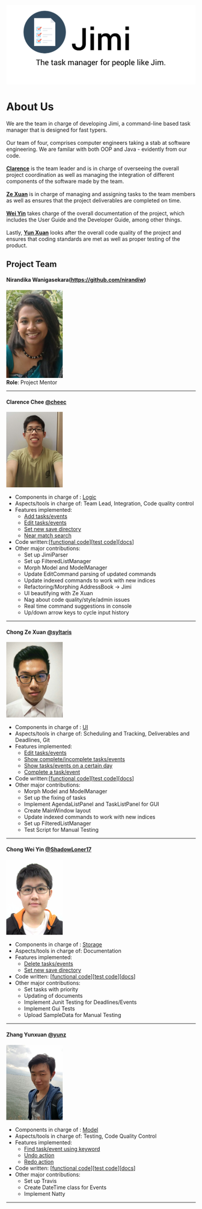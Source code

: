 <img src="images/JimiLogo.png" width="800"><br>

# About Us

We are the team in charge of developing Jimi, a command-line based task manager that is designed for fast typers. <br>
<br> Our team of four, comprises computer engineers taking a stab at software engineering. We are familar with both OOP and Java - evidently from our code. <br>
<br>[**Clarence**](#clarence) is the team leader and is in charge of overseeing the overall project coordination as well as managing the integration of different components of the software made by the team. <br>
<br>[**Ze Xuan**](#zexuan) is in charge of managing and assigning tasks to the team members as well as ensures that the project deliverables are completed on time. <br>
<br>[**Wei Yin**](#weiyin) takes charge of the overall documentation of the project, which includes the User Guide and the Developer Guide, among other things. <br>
<br>Lastly, [**Yun Xuan**](#yunxuan) looks after the overall code quality of the project and ensures that coding standards are met as well as proper testing of the product. <br>

## Project Team

#### Nirandika Wanigasekara(https://github.com/nirandiw)
<img src="images/NirandikaWanigasekara.JPG" width="150"><br>
**Role**: Project Mentor

-----

#### <a id="clarence"></a> Clarence Chee [@cheec](https://github.com/cheec)
<img src="images/ClarenceChee.jpg" width="150"><br>
* Components in charge of : [Logic](https://github.com/CS2103AUG2016-T09-C2/main/blob/master/docs/DeveloperGuide.md#logic-component)
* Aspects/tools in charge of: Team Lead, Integration, Code quality control
* Features implemented:
    * [Add tasks/events](https://github.com/CS2103AUG2016-T09-C2/main/blob/master/docs/UserGuide.md#add)
    * [Edit tasks/events](https://github.com/CS2103AUG2016-T09-C2/main/blob/master/docs/UserGuide.md#edit)
    * [Set new save directory](https://github.com/CS2103AUG2016-T09-C2/main/blob/master/docs/UserGuide.md#saveas)
    * [Near match search](https://github.com/CS2103AUG2016-T09-C2/main/blob/master/docs/UserGuide.md#find)
* Code written:[[functional code](https://github.com/CS2103AUG2016-T09-C2/main/blob/master/collated/main/A0140133B.md)][[test code](https://github.com/CS2103AUG2016-T09-C2/main/blob/master/collated/test/A0140133B.md)][[docs](https://github.com/CS2103AUG2016-T09-C2/main/blob/master/collated/docs/A0140133B.md)]
*  Other major contributions:
    * Set up JimiParser
    * Set up FilteredListManager
    * Morph Model and ModelManager
    * Update EditCommand parsing of updated commands
    * Update indexed commands to work with new indices
    * Refactoring/Morphing AddressBook -> Jimi
    * UI beautifying with Ze Xuan
    * Nag about code quality/style/admin issues
    * Real time command suggestions in console
    * Up/down arrow keys to cycle input history


-----

#### <a id="zexuan"></a> Chong Ze Xuan [@syltaris](http://github.com/syltaris) 
<img 
src="images/ChongZeXuan.jpg" width="150"><br>
* Components in charge of : [UI](https://github.com/CS2103AUG2016-T09-C2/main/blob/master/docs/DeveloperGuide.md#ui-component)
* Aspects/tools in charge of: Scheduling and Tracking, Deliverables and Deadlines, Git
* Features implemented:
    * [Edit tasks/events](https://github.com/CS2103AUG2016-T09-C2/main/blob/master/docs/UserGuide.md#edit)
    * [Show complete/incomplete tasks/events](https://github.com/CS2103AUG2016-T09-C2/main/blob/master/docs/UserGuide.md#show)
    * [Show tasks/events on a certain day](https://github.com/CS2103AUG2016-T09-C2/main/blob/master/docs/UserGuide.md#show)
    * [Complete a task/event](https://github.com/CS2103AUG2016-T09-C2/main/blob/master/docs/UserGuide.md#com)
* Code written:[[functional code](https://github.com/CS2103AUG2016-T09-C2/main/blob/master/collated/main/A0138915X.md)][[test code](https://github.com/CS2103AUG2016-T09-C2/main/blob/master/collated/test/A0138915X.md)][[docs](https://github.com/CS2103AUG2016-T09-C2/main/blob/master/collated/docs/A0138915X.md)] 
* Other major contributions:
    * Morph Model and ModelManager
    * Set up the fixing of tasks
    * Implement AgendaListPanel and TaskListPanel for GUI
    * Create MainWindow layout
    * Update indexed commands to work with new indices
    * Set up FilteredListManager
    * Test Script for Manual Testing
    
    
-----

#### <a id="weiyin"></a> Chong Wei Yin [@ShadowLoner17](https://github.com/ShadowLoner17) 
<img src="images/ChongWeiYin.jpg" width="150"><br>
* Components in charge of : [Storage](https://github.com/CS2103AUG2016-T09-C2/main/blob/master/docs/DeveloperGuide.md#storage-component)
* Aspects/tools in charge of: Documentation
* Features implemented:
    * [Delete tasks/events](https://github.com/CS2103AUG2016-T09-C2/main/blob/master/docs/UserGuide.md#del)
    * [Set new save directory](https://github.com/CS2103AUG2016-T09-C2/main/blob/master/docs/UserGuide.md#saveas)
* Code written: [[functional code](https://github.com/CS2103AUG2016-T09-C2/main/blob/master/collated/main/A0143471L.md)][[test code](https://github.com/CS2103AUG2016-T09-C2/main/blob/master/collated/test/A0143471L.md)][[docs](https://github.com/CS2103AUG2016-T09-C2/main/blob/master/collated/docs/A0143471L.md)] 
* Other major contributions:
    * Set tasks with priority
    * Updating of documents
    * Implement Junit Testing for Deadlines/Events
    * Implement Gui Tests
    * Upload SampleData for Manual Testing
    
-----

#### <a id="yunxuan"></a> Zhang Yunxuan [@yunz](https://github.com/yunxz)
<img src="images/ZhangYunxuan.jpg" width="150"><br>
* Components in charge of : [Model](https://github.com/CS2103AUG2016-T09-C2/main/blob/master/docs/DeveloperGuide.md#model-component)
* Aspects/tools in charge of: Testing, Code Quality Control
* Features implemented:
    * [Find task/event using keyword](https://github.com/CS2103AUG2016-T09-C2/main/blob/master/docs/UserGuide.md#find)
    * [Undo action](https://github.com/CS2103AUG2016-T09-C2/main/blob/master/docs/UserGuide.md#undo)
    * [Redo action](https://github.com/CS2103AUG2016-T09-C2/main/blob/master/docs/UserGuide.md#redo)
* Code written: [[functional code](https://github.com/CS2103AUG2016-T09-C2/main/blob/master/collated/main/A0148040R.md)][[test code](https://github.com/CS2103AUG2016-T09-C2/main/blob/master/collated/test/A0148040R.md)][[docs](https://github.com/CS2103AUG2016-T09-C2/main/blob/master/collated/docs/A0148040R.md)] 
* Other major contributions:
    * Set up Travis
    * Create DateTime class for Events
    * Implement Natty

-----
